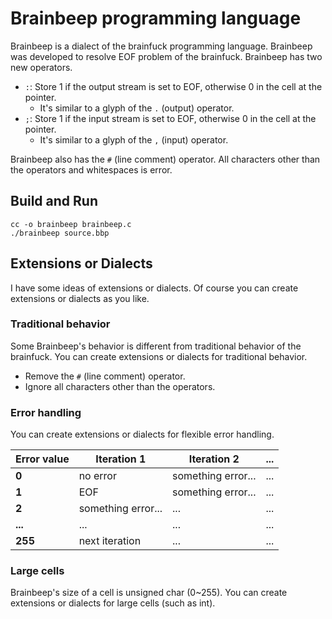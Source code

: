 # Brainbeep programming language

Brainbeep is a dialect of the brainfuck programming language. Brainbeep was developed to resolve EOF problem of the brainfuck. Brainbeep has two new operators.

- `:`: Store 1 if the output stream is set to EOF, otherwise 0 in the cell at the pointer.
  - It's similar to a glyph of the `.` (output) operator.
- `;`: Store 1 if the input stream is set to EOF, otherwise 0 in the cell at the pointer.
  - It's similar to a glyph of the `,` (input) operator.

Brainbeep also has the `#` (line comment) operator. All characters other than the operators and whitespaces is error.

## Build and Run

```
cc -o brainbeep brainbeep.c
./brainbeep source.bbp
```

## Extensions or Dialects

I have some ideas of extensions or dialects. Of course you can create extensions or dialects as you like.

### Traditional behavior

Some Brainbeep's behavior is different from traditional behavior of the brainfuck. You can create extensions or dialects for traditional behavior.

- Remove the `#` (line comment) operator.
- Ignore all characters other than the operators.

### Error handling

You can create extensions or dialects for flexible error handling.

| **Error value** | **Iteration 1**    | **Iteration 2**    | **...** |
| --------------- | ------------------ | ------------------ | ------- |
| **0**           | no error           | something error... | ...     |
| **1**           | EOF                | something error... | ...     |
| **2**           | something error... | ...                | ...     |
| **...**         | ...                | ...                | ...     |
| **255**         | next iteration     | ...                | ...     |

### Large cells

Brainbeep's size of a cell is unsigned char (0\~255). You can create extensions or dialects for large cells (such as int).
